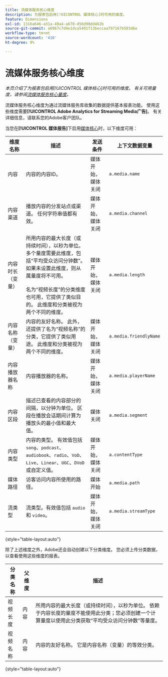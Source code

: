 ```yaml
---
title: 流媒体服务核心维度
description: 为报表包启用[!UICONTROL 媒体核心]时可用的维度。
feature: Dimensions
exl-id: 1316a646-a31a-49a4-a670-d56d90dd462b
source-git-commit: a6967c7d4e1dca5491f13beccaa797167b503d6e
workflow-type: tm+mt
source-wordcount: '416'
ht-degree: 9%

---
```


# 流媒体服务核心维度

*本页介绍了为报表包启用[!UICONTROL 媒体核心]时可用的维度。 有关可用量度，请参阅[流媒体服务核心量度](../metrics/sm-core.md)。*

流媒体服务核心维度为通过流媒体服务库收集的数据提供基本报表功能。 使用这些维度需要&#x200B;**[!UICONTROL Adobe Analytics for Streaming Media广告]**。 有关详细信息，请联系您的Adobe客户团队。

当您在&#x200B;**[!UICONTROL 媒体报告]**&#x200B;下启用[媒体核心](/help/admin/tools/manage-rs/edit-settings/media-management.md)时，以下维度可用：

| 维度名称 | 描述 | 发送条件 | 上下文数据变量 |
| --- | --- | --- | --- |
| 内容 | 内容的内容ID。 | 媒体开始，媒体关闭 | `a.media.name` |
| 内容渠道 | 播放内容的分发站点或渠道。 任何字符串值都有效。 | 媒体开始，媒体关闭 | `a.media.channel` |
| 内容时长（变量） | 所用内容的最大长度（或持续时间），以秒为单位。 多个量度需要此维度，包括“平均受众访问分钟数”。 如果未设置此维度，则从属量度将不可用。<br><br>名为“视频长度”的分类维度也可用，它提供了类似目的。 此维度和分类被视为两个不同的维度。 | 媒体开始，媒体关闭 | `a.media.length` |
| 内容名称（变量） | 内容的友好名称。 此外，还提供了名为“视频名称”的分类，它提供了类似用途。 此维度和分类被视为两个不同的维度。 | 媒体开始，媒体关闭 | `a.media.friendlyName` |
| 内容播放器名称 | 内容播放器的名称。 | 媒体开始，媒体关闭 | `a.media.playerName` |
| 内容区段 | 描述已查看的内容部分的间隔，以分钟为单位。 区段在播放会话期间计算为播放头的最小值和最大值。 | 媒体关闭 | `a.media.segment` |
| 内容类型 | 内容的类型。 有效值包括`song`、`podcast`、`audiobook`、`radio`、`VoD`、`Live`、`Linear`、`UGC`、`DVoD`或自定义值。 | 媒体开始，媒体关闭 | `a.contentType` |
| 媒体路径 | 访客访问内容所使用的路径。 | 媒体开始 | `a.media.path` |
| 流类型 | 流类型。有效值包括 `audio` 和 `video`。 | 媒体开始，媒体关闭 | `a.media.streamType` |

{style="table-layout:auto"}

除了上述维度之外，Adobe还会自动创建以下分类维度。 您必须上传分类数据，以查看使用这些维度的报表。

| 分类名称 | 父维度 | 描述 |
| --- | --- | --- |
| 视频长度 | 内容 | 所用内容的最大长度（或持续时间），以秒为单位。 依赖于内容长度的量度不能使用此分类；您必须创建一个计算量度以使用此分类获取“平均受众访问分钟数”等量度。 |
| 视频名称 | 内容 | 内容的友好名称。 它是内容名称（变量）的等效分类。 |

{style="table-layout:auto"}
